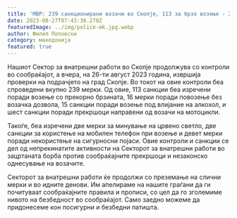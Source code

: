 ```yaml
---
title: 'МВР: 239 санкционирани возачи во Скопје, 113 за брзо возење - 27 АВГУСТ 2023'
date: 2023-08-27T07:43:38.270Z
featuredImage: ../img/police-mk.jpg.webp
author: Филип Поповски
category: македонија
featured: true
---
```

Нашиот Сектор за внатрешни работи во Скопје продолжува со контроли во сообраќајот, а вчера, на 26-ти август 2023 година, извршија проверки на подрачјето на град Скопје. Во токот на овие контроли беа спроведени вкупно 239 мерки. Од овие, 113 санкции беа изречени поради возење со прекорно брзината, 16 мерки поради повозење без возачка дозвола, 15 санкции поради возење под влијание на алкохол, и шест санкции поради прекршоци направени од возачи на мотоцикли.

Такоѓе, беа изречени две мерки за минување на црвено светло, две санкции за користење на мобилен телефон при возење и девет мерки поради некористење на сигурносни појаси. Овие контроли и санкции се дел од непрекинатите активности на Секторот за внатрешни работи во зацртаната борба против сообраќајните прекршоци и незаконско однесување на возачите.

Секторот за внатрешни работи ќе продолжи со преземање на слични мерки и во идните денови. Им апелираме на нашите граѓани да ги почитуваат сообраќајните правила и прописи, со цел да го зголемиме нивото на безбедност во сообраќајот. Само заедно можеме да придонесеме кон посигурни и безбедни патишта.
